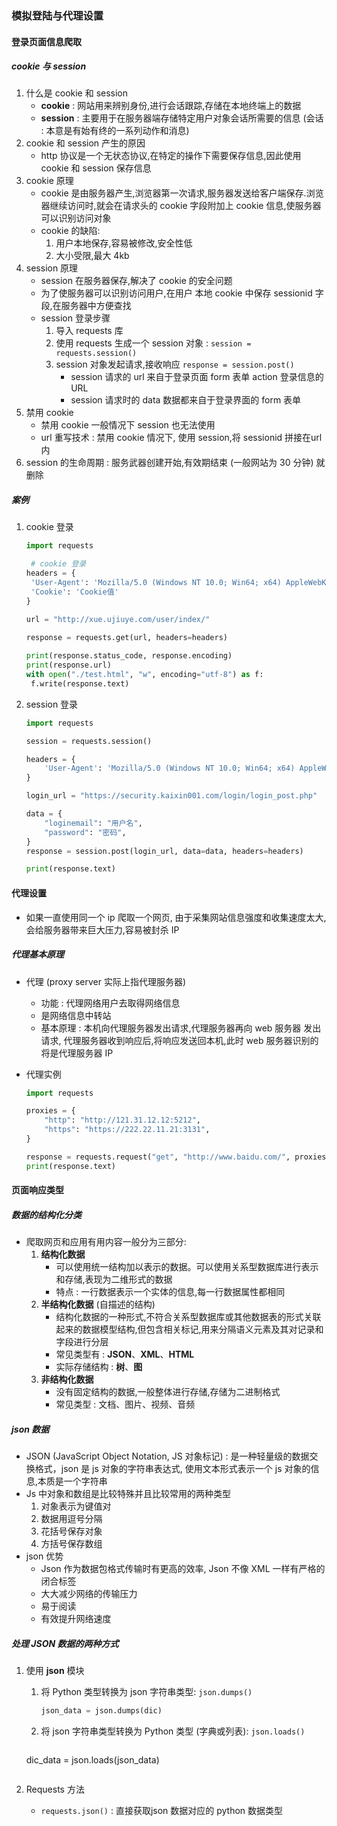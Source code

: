 ### 模拟登陆与代理设置

#### 登录页面信息爬取

##### cookie 与 session

1. 什么是 cookie 和 session
   + **cookie** : 网站用来辨别身份,进行会话跟踪,存储在本地终端上的数据
   + **session** : 主要用于在服务器端存储特定用户对象会话所需要的信息 (会话 : 本意是有始有终的一系列动作和消息)
2. cookie 和 session 产生的原因
   + http 协议是一个无状态协议,在特定的操作下需要保存信息,因此使用 cookie 和 session 保存信息
3. cookie 原理
   + cookie 是由服务器产生,浏览器第一次请求,服务器发送给客户端保存.浏览器继续访问时,就会在请求头的 cookie 字段附加上 cookie 信息,使服务器可以识别访问对象
   + cookie 的缺陷:
     1. 用户本地保存,容易被修改,安全性低
     2. 大小受限,最大 4kb
4. session 原理
   + session 在服务器保存,解决了 cookie 的安全问题
   + 为了使服务器可以识别访问用户,在用户 本地 cookie 中保存 sessionid 字段,在服务器中方便查找
   + session 登录步骤
     1. 导入 requests 库
     2. 使用 requests 生成一个 session 对象 : `session = requests.session()`
     3. session 对象发起请求,接收响应 `response = session.post()`
        + session 请求的 url 来自于登录页面 form 表单 action 登录信息的 URL
        + session 请求时的 data 数据都来自于登录界面的 form 表单
5. 禁用 cookie
   + 禁用 cookie 一般情况下 session 也无法使用
   + url 重写技术 : 禁用 cookie 情况下, 使用 session,将 sessionid 拼接在url内
6. session 的生命周期 : 服务武器创建开始,有效期结束 (一般网站为 30 分钟) 就删除

##### 案例

1. cookie 登录

   ```python
   import requests
   
   	# cookie 登录
   headers = {
   	'User-Agent': 'Mozilla/5.0 (Windows NT 10.0; Win64; x64) AppleWebKit/537.36 (KHTML, like Gecko) Chrome/86.0.4240.111 Safari/537.36',
   	'Cookie': 'Cookie值'
   }
   
   url = "http://xue.ujiuye.com/user/index/"
   	
   response = requests.get(url, headers=headers)
   
   print(response.status_code, response.encoding)
   print(response.url)
   with open("./test.html", "w", encoding="utf-8") as f:
   	f.write(response.text)
   ```

2. session 登录

   ```python
   import requests
   
   session = requests.session()
   
   headers = {
       'User-Agent': 'Mozilla/5.0 (Windows NT 10.0; Win64; x64) AppleWebKit/537.36 (KHTML, like Gecko) Chrome/86.0.4240.111 Safari/537.36',
   }
   
   login_url = "https://security.kaixin001.com/login/login_post.php"
   
   data = {
       "loginemail": "用户名",
       "password": "密码",
   }
   response = session.post(login_url, data=data, headers=headers)
   
   print(response.text)
   
   ```

   

#### 代理设置

+ 如果一直使用同一个 ip 爬取一个网页, 由于采集网站信息强度和收集速度太大,会给服务器带来巨大压力,容易被封杀 IP

##### 代理基本原理

+ 代理 (proxy server 实际上指代理服务器)

  + 功能 : 代理网络用户去取得网络信息
  + 是网络信息中转站
  + 基本原理 : 本机向代理服务器发出请求,代理服务器再向 web 服务器 发出请求, 代理服务器收到响应后,将响应发送回本机,此时 web 服务器识别的将是代理服务器 IP

+ 代理实例

  ```python
  import requests
  
  proxies = {
      "http": "http://121.31.12.12:5212",
      "https": "https://222.22.11.21:3131",
  }
  
  response = requests.request("get", "http://www.baidu.com/", proxies=proxies)
  print(response.text)
  ```

  

#### 页面响应类型

##### 数据的结构化分类

+ 爬取网页和应用有用内容一般分为三部分:
  1. **结构化数据**
     + 可以使用统一结构加以表示的数据。可以使用关系型数据库进行表示和存储,表现为二维形式的数据
     + 特点 : 一行数据表示一个实体的信息,每一行数据属性都相同
  2. **半结构化数据** (自描述的结构)
     + 结构化数据的一种形式,不符合关系型数据库或其他数据表的形式关联起来的数据模型结构,但包含相关标记,用来分隔语义元素及其对记录和字段进行分层
     + 常见类型有 : **JSON**、**XML**、**HTML**
     + 实际存储结构 : **树**、**图**
  3. **非结构化数据**
     + 没有固定结构的数据,一般整体进行存储,存储为二进制格式
     + 常见类型 : 文档、图片、视频、音频

##### json 数据

+ JSON (JavaScript Object Notation, JS 对象标记) : 是一种轻量级的数据交换格式，json 是 js 对象的字符串表达式, 使用文本形式表示一个 js 对象的信息,本质是一个字符串
+ Js 中对象和数组是比较特殊并且比较常用的两种类型
  1. 对象表示为键值对
  2. 数据用逗号分隔
  3. 花括号保存对象
  4. 方括号保存数组
+ json 优势
  + Json 作为数据包格式传输时有更高的效率, Json 不像 XML 一样有严格的闭合标签
  + 大大减少网络的传输压力
  + 易于阅读
  + 有效提升网络速度

##### 处理 JSON 数据的两种方式

1. 使用 **json** 模块

   1. 将 Python 类型转换为 json 字符串类型: `json.dumps()`

      ```python
      json_data = json.dumps(dic)
      ```

   2. 将 json 字符串类型转换为 Python 类型 (字典或列表): `json.loads()`

      ```python
   dic_data = json.loads(json_data)
      ```
   
2. Requests 方法

   + `requests.json()` : 直接获取json 数据对应的 python 数据类型

